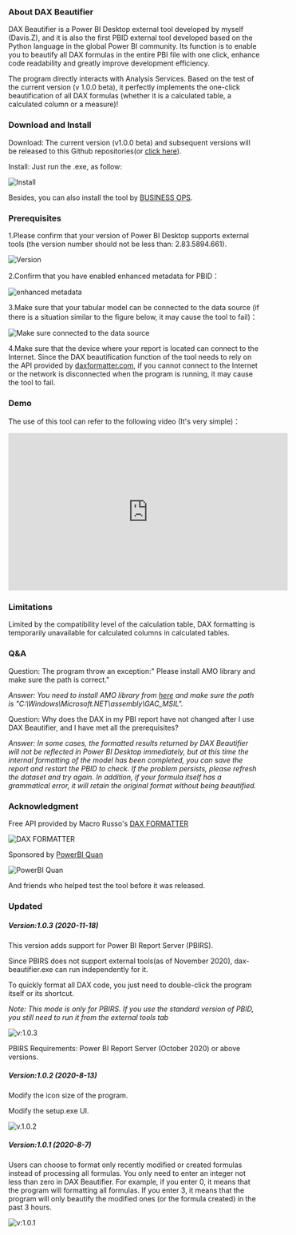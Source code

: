 ### About DAX Beautifier

DAX Beautifier is a Power BI Desktop external tool developed by myself (Davis.Z), and it is also the first PBID external tool developed based on the Python language in the global Power BI community. Its function is to enable you to beautify all DAX formulas in the entire PBI file with one click, enhance code readability and greatly improve development efficiency.

The program directly interacts with Analysis Services. Based on the test of the current version (v 1.0.0 beta), it perfectly implements the one-click beautification of all DAX formulas (whether it is a calculated table, a calculated column or a measure)!

### Download and Install

Download: The current version (v1.0.0 beta) and subsequent versions will be released to this Github repositories(or [click here](https://github.com/DavisZHANG-BlogOnly/dax-beautifier/blob/master/dax-beautifier.zip)).

Install: Just run the .exe, as follow:

![Install](https://img-blog.csdnimg.cn/20200803110303755.png?x-oss-process=image/watermark,type_ZmFuZ3poZW5naGVpdGk,shadow_10,text_RC1CSSB8IERhdmlzIG9uIEJJ,size_16,color_FFFFFF,t_70)

Besides, you can also install the tool by [BUSINESS OPS](https://powerbi.tips/).

### Prerequisites

1.Please confirm that your version of Power BI Desktop supports external tools (the version number should not be less than: 2.83.5894.661).

![Version](https://img-blog.csdnimg.cn/20200803110918521.png?x-oss-process=image/watermark,type_ZmFuZ3poZW5naGVpdGk,shadow_10,text_RC1CSSB8IERhdmlzIG9uIEJJ,size_16,color_FFFFFF,t_70)

2.Confirm that you have enabled enhanced metadata for PBID：

![enhanced metadata](https://img-blog.csdnimg.cn/20200803111024197.png?x-oss-process=image/watermark,type_ZmFuZ3poZW5naGVpdGk,shadow_10,text_RC1CSSB8IERhdmlzIG9uIEJJ,size_16,color_FFFFFF,t_70)

3.Make sure that your tabular model can be connected to the data source (if there is a situation similar to the figure below, it may cause the tool to fail)：

![Make sure connected to the data source](https://img-blog.csdnimg.cn/20200803111231330.png?x-oss-process=image/watermark,type_ZmFuZ3poZW5naGVpdGk,shadow_10,text_RC1CSSB8IERhdmlzIG9uIEJJ,size_16,color_FFFFFF,t_70)

4.Make sure that the device where your report is located can connect to the Internet. Since the DAX beautification function of the tool needs to rely on the API provided by [daxformatter.com](https://www.daxformatter.com/), if you cannot connect to the Internet or the network is disconnected when the program is running, it may cause the tool to fail.


### Demo

The use of this tool can refer to the following video (It's very simple)：


<iframe width="560px" height="315px" allow="autoplay" src="https://youtu.be/JgLyNkpEeRo" name="iframeId" id="iframeId" frameborder="0" allowfullscreen="true" scrolling="no"></iframe>

### Limitations

Limited by the compatibility level of the calculation table, DAX formatting is temporarily unavailable for calculated columns in calculated tables.

### Q&A

Question: The program throw an exception:" Please install AMO library and make sure the path is correct."

*Answer: You need to install AMO library from [here](https://docs.microsoft.com/en-us/analysis-services/client-libraries?view=asallproducts-allversions) and make sure the path is "C:\Windows\Microsoft.NET\assembly\GAC_MSIL".*

Question: Why does the DAX in my PBI report have not changed after I use DAX Beautifier, and I have met all the prerequisites?

*Answer: In some cases, the formatted results returned by DAX Beautifier will not be reflected in Power BI Desktop immediately, but at this time the internal formatting of the model has been completed, you can save the report and restart the PBID to check. If the problem persists, please refresh the dataset and try again. In addition, if your formula itself has a grammatical error, it will retain the original format without being beautified.*

### Acknowledgment

Free API provided by Macro Russo's [DAX FORMATTER](https://www.daxformatter.com/)

![DAX FORMATTER](https://img-blog.csdnimg.cn/20200803114654732.png)

Sponsored by [PowerBI Quan](http://powerbiquan.com/)

![PowerBI Quan](https://img-blog.csdnimg.cn/20200803114617795.jpg)

And friends who helped test the tool before it was released.

### Updated

##### Version:1.0.3 (2020-11-18)

This version adds support for Power BI Report Server (PBIRS). 

Since PBIRS does not support external tools(as of November 2020), dax-beautifier.exe can run independently for it. 

To quickly format all DAX code, you just need to double-click the program itself or its shortcut.

*Note: This mode is only for PBIRS. If you use the standard version of PBID, you still need to run it from the external tools tab*

![v:1.0.3](https://img-blog.csdnimg.cn/20201118101731544.png)

PBIRS Requirements: Power BI Report Server (October 2020) or above versions.

##### Version:1.0.2 (2020-8-13)

Modify the icon size of the program.

Modify the setup.exe UI.

![v.1.0.2](https://img-blog.csdnimg.cn/20200817111908273.png)

##### Version:1.0.1 (2020-8-7)

Users can choose to format only recently modified or created formulas instead of processing all formulas. You only need to enter an integer not less than zero in DAX Beautifier. For example, if you enter 0, it means that the program will formatting all formulas. If you enter 3, it means that the program will only beautify the modified ones (or the formula created) in the past 3 hours. 

![v:1.0.1](https://img-blog.csdnimg.cn/20200809190938949.png)



